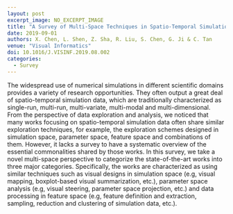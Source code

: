 ```yaml
---
layout: post
excerpt_image: NO_EXCERPT_IMAGE
title: "A Survey of Multi-Space Techniques in Spatio-Temporal Simulation Data Visualization"
date: 2019-09-01
authors: X. Chen, L. Shen, Z. Sha, R. Liu, S. Chen, G. Ji & C. Tan
venue: "Visual Informatics"
doi: 10.1016/J.VISINF.2019.08.002
categories:
  - Survey
---
```

The widespread use of numerical simulations in different scientific domains provides a variety of research opportunities. They often output a great deal of spatio-temporal simulation data, which are traditionally characterized as single-run, multi-run, multi-variate, multi-modal and multi-dimensional. From the perspective of data exploration and analysis, we noticed that many works focusing on spatio-temporal simulation data often share similar exploration techniques, for example, the exploration schemes designed in simulation space, parameter space, feature space and combinations of them. However, it lacks a survey to have a systematic overview of the essential commonalities shared by those works. In this survey, we take a novel multi-space perspective to categorize the state-of-the-art works into three major categories. Specifically, the works are characterized as using similar techniques such as visual designs in simulation space (e.g, visual mapping, boxplot-based visual summarization, etc.), parameter space analysis (e.g, visual steering, parameter space projection, etc.) and data processing in feature space (e.g, feature definition and extraction, sampling, reduction and clustering of simulation data, etc.).
